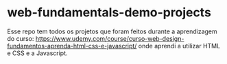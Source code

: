 # web-fundamentals-demo-projects

Esse repo tem todos os projetos que foram feitos durante a aprendizagem do curso: https://www.udemy.com/course/curso-web-design-fundamentos-aprenda-html-css-e-javascript/ onde aprendi a utilizar HTML e CSS e a Javascript.
